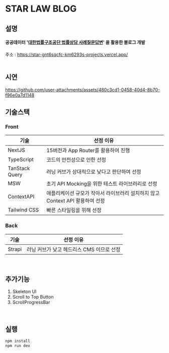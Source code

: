# STAR LAW BLOG

## 설명

#### 공공데이터 '[대한법률구조공단 법률상담 사례질문답변](https://www.data.go.kr/iim/api/multiCloudApiRequestForm.do?publicDataDetailPk=uddi:8cd2b144-a393-45fb-92da-acf6ceaf8b74&isBusinessApply=N)' 을 활용한 블로그 개발
주소 : https://star-gnt6sqcfc-km6293s-projects.vercel.app/
<br /><br/>

## 시연
https://github.com/user-attachments/assets/480c3cd1-0458-40d4-8b70-f96e0a7d1148



## 기술스택

### Front

|기술|선정 이유|
|------|---|
|NextJS|15버전과 App Router를 활용하여 진행|
|TypeScript|코드의 안전성으로 인한 선정|
|TanStack Query|러닝 커브가 상대적으로 낮다고 판단하여 선정|
|MSW|초기 API Mocking을 위한 테스트 라이브러리로 선정|
|ContextAPI|애플리케이션 규모가 작아서 라이브러리 설치하지 않고 Context API 활용하여 선정|
|Tailwind CSS|빠른 스타일링을 위해 선정|

### Back

|기술|선정 이유|
|------|---|
|Strapi|러닝 커브가 낮고 헤드리스 CMS 이므로 선정|

<br/>

## 추가기능
1. Skeleton UI
2. Scroll to Top Button
3. ScrollProgressBar

<br />



## 실행
```bash
npm install
npm run dev
```


